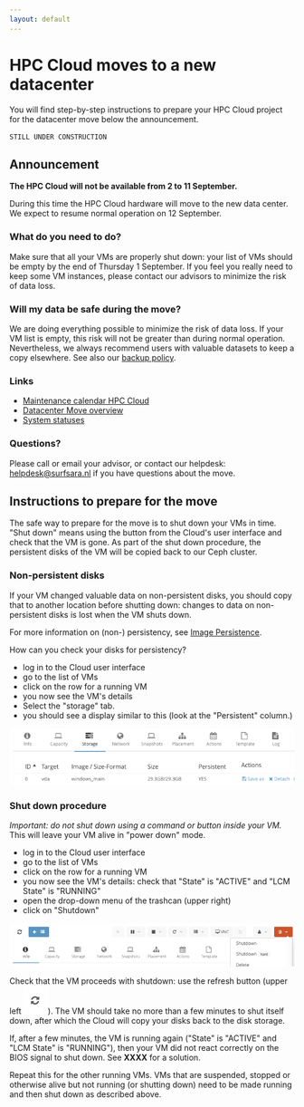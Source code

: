 ```yaml
---
layout: default
---
```

# HPC Cloud moves to a new datacenter

You will find step-by-step instructions to prepare your HPC Cloud project for the datacenter move below the announcement.

    STILL UNDER CONSTRUCTION

## Announcement

**The HPC Cloud will not be available from 2 to 11 September.**

During this time the HPC Cloud hardware will move to the new data center. We expect to resume normal operation on 12 September.

### What do you need to do?

Make sure that all your VMs are properly shut down: your list of VMs should be empty by the end of Thursday 1 September.
If you feel you really need to keep some VM instances, please contact our advisors to minimize the risk of data loss.

### Will my data be safe during the move?
 
We are doing everything possible to minimize the risk of data loss. 
If your VM list is empty, this risk will not be greater than during normal operation. 
Nevertheless, we always recommend users with valuable datasets to keep a copy elsewhere. 
See also our [backup policy](https://userinfo.surfsara.nl/systems/hpc-cloud/backup-policy). 

### Links

- [Maintenance calendar HPC Cloud](maintenance)
- [Datacenter Move overview](https://userinfo.surfsara.nl/movedc)
- [System statuses](https://userinfo.surfsara.nl/systems/status)

### Questions?  

Please call or email your advisor, or contact our helpdesk: helpdesk@surfsara.nl if you have questions about the move.

## Instructions to prepare for the move

The safe way to prepare for the move is to shut down your VMs in time.
"Shut down" means using the button from the Cloud's user interface and check that the VM is gone.
As part of the shut down procedure, the persistent disks of the VM will be copied back to our Ceph cluster.

### Non-persistent disks

If your VM changed valuable data on non-persistent disks,
you should copy that to another location before shutting down: 
changes to data on non-persistent disks is lost when the VM shuts down.
  
For more information on (non-) persistency, see [Image Persistence](http://doc.hpccloud.surfsara.nl/image_persistence).

How can you check your disks for persistency?


- log in to the Cloud user interface
- go to the list of VMs
- click on the row for a running VM
- you now see the VM's details
- Select the "storage" tab. 
- you should see a display similar to this (look at the "Persistent" column.)

![vm disk tab](images/vm-storage.png)
 

### Shut down procedure

_Important: do not shut down using a command or button inside your VM._
This will leave your VM alive in "power down" mode.

- log in to the Cloud user interface
- go to the list of VMs
- click on the row for a running VM
- you now see the VM's details: check that "State" is "ACTIVE" and "LCM State" is "RUNNING"
- open the drop-down menu of the trashcan (upper right)
- click on "Shutdown" 

![vm shutdown button](images/vm-shutdown.png)

Check that the VM proceeds with shutdown: use the refresh button (upper left ![chasing arrows](images/reload-symbol.png)).
The VM should take no more than a few minutes to shut itself down, after which the Cloud will copy your disks back to the disk storage.

If, after a few minutes, the VM is running again ("State" is "ACTIVE" and "LCM State" is "RUNNING"), 
then your VM did not react correctly on the BIOS signal to shut down. See **XXXX** for a solution. 

Repeat this for the other running VMs.
VMs that are suspended, stopped or otherwise alive but not running (or shutting down) need to be made running and then shut down as described above.
